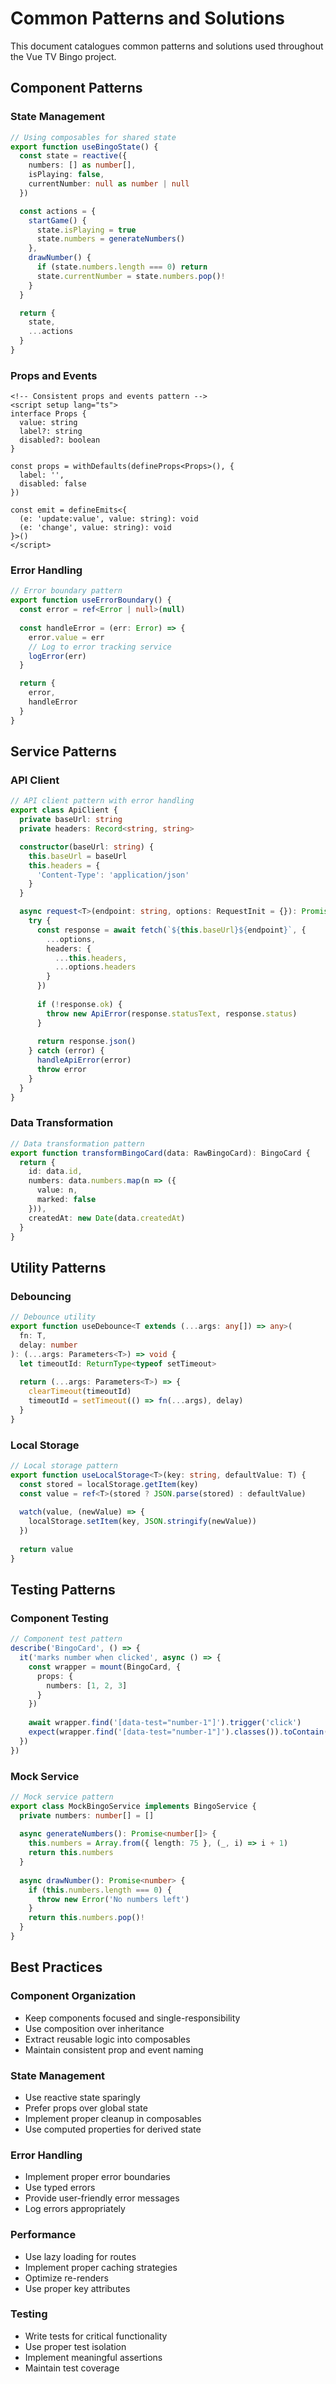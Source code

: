 # Common Patterns and Solutions

This document catalogues common patterns and solutions used throughout the Vue TV Bingo project.

## Component Patterns

### State Management
```typescript
// Using composables for shared state
export function useBingoState() {
  const state = reactive({
    numbers: [] as number[],
    isPlaying: false,
    currentNumber: null as number | null
  })

  const actions = {
    startGame() {
      state.isPlaying = true
      state.numbers = generateNumbers()
    },
    drawNumber() {
      if (state.numbers.length === 0) return
      state.currentNumber = state.numbers.pop()!
    }
  }

  return {
    state,
    ...actions
  }
}
```

### Props and Events
```vue
<!-- Consistent props and events pattern -->
<script setup lang="ts">
interface Props {
  value: string
  label?: string
  disabled?: boolean
}

const props = withDefaults(defineProps<Props>(), {
  label: '',
  disabled: false
})

const emit = defineEmits<{
  (e: 'update:value', value: string): void
  (e: 'change', value: string): void
}>()
</script>
```

### Error Handling
```typescript
// Error boundary pattern
export function useErrorBoundary() {
  const error = ref<Error | null>(null)
  
  const handleError = (err: Error) => {
    error.value = err
    // Log to error tracking service
    logError(err)
  }

  return {
    error,
    handleError
  }
}
```

## Service Patterns

### API Client
```typescript
// API client pattern with error handling
export class ApiClient {
  private baseUrl: string
  private headers: Record<string, string>

  constructor(baseUrl: string) {
    this.baseUrl = baseUrl
    this.headers = {
      'Content-Type': 'application/json'
    }
  }

  async request<T>(endpoint: string, options: RequestInit = {}): Promise<T> {
    try {
      const response = await fetch(`${this.baseUrl}${endpoint}`, {
        ...options,
        headers: {
          ...this.headers,
          ...options.headers
        }
      })
      
      if (!response.ok) {
        throw new ApiError(response.statusText, response.status)
      }
      
      return response.json()
    } catch (error) {
      handleApiError(error)
      throw error
    }
  }
}
```

### Data Transformation
```typescript
// Data transformation pattern
export function transformBingoCard(data: RawBingoCard): BingoCard {
  return {
    id: data.id,
    numbers: data.numbers.map(n => ({
      value: n,
      marked: false
    })),
    createdAt: new Date(data.createdAt)
  }
}
```

## Utility Patterns

### Debouncing
```typescript
// Debounce utility
export function useDebounce<T extends (...args: any[]) => any>(
  fn: T,
  delay: number
): (...args: Parameters<T>) => void {
  let timeoutId: ReturnType<typeof setTimeout>
  
  return (...args: Parameters<T>) => {
    clearTimeout(timeoutId)
    timeoutId = setTimeout(() => fn(...args), delay)
  }
}
```

### Local Storage
```typescript
// Local storage pattern
export function useLocalStorage<T>(key: string, defaultValue: T) {
  const stored = localStorage.getItem(key)
  const value = ref<T>(stored ? JSON.parse(stored) : defaultValue)
  
  watch(value, (newValue) => {
    localStorage.setItem(key, JSON.stringify(newValue))
  })
  
  return value
}
```

## Testing Patterns

### Component Testing
```typescript
// Component test pattern
describe('BingoCard', () => {
  it('marks number when clicked', async () => {
    const wrapper = mount(BingoCard, {
      props: {
        numbers: [1, 2, 3]
      }
    })
    
    await wrapper.find('[data-test="number-1"]').trigger('click')
    expect(wrapper.find('[data-test="number-1"]').classes()).toContain('marked')
  })
})
```

### Mock Service
```typescript
// Mock service pattern
export class MockBingoService implements BingoService {
  private numbers: number[] = []
  
  async generateNumbers(): Promise<number[]> {
    this.numbers = Array.from({ length: 75 }, (_, i) => i + 1)
    return this.numbers
  }
  
  async drawNumber(): Promise<number> {
    if (this.numbers.length === 0) {
      throw new Error('No numbers left')
    }
    return this.numbers.pop()!
  }
}
```

## Best Practices

### Component Organization
- Keep components focused and single-responsibility
- Use composition over inheritance
- Extract reusable logic into composables
- Maintain consistent prop and event naming

### State Management
- Use reactive state sparingly
- Prefer props over global state
- Implement proper cleanup in composables
- Use computed properties for derived state

### Error Handling
- Implement proper error boundaries
- Use typed errors
- Provide user-friendly error messages
- Log errors appropriately

### Performance
- Use lazy loading for routes
- Implement proper caching strategies
- Optimize re-renders
- Use proper key attributes

### Testing
- Write tests for critical functionality
- Use proper test isolation
- Implement meaningful assertions
- Maintain test coverage 